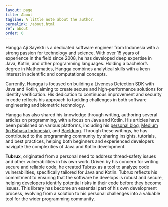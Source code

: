 ```yaml
---
layout: page
title: About
tagline: A little note about the author.
permalink: /about.html
ref: about
order: 0
---
```


Hangga Aji Sayekti is a dedicated software engineer from Indonesia with a strong passion for technology and science. With over 15 years of experience in the field since 2008, he has developed deep expertise in Java, Kotlin, and other programming languages. Holding a bachelor’s degree in Mathematics, Hangga combines analytical skills with a keen interest in scientific and computational concepts.

Currently, Hangga is focused on building a Liveness Detection SDK with Java and Kotlin, aiming to create secure and high-performance solutions for identity verification. His dedication to continuous improvement and security in code reflects his approach to tackling challenges in both software engineering and biometric technology.

Hangga has also shared his knowledge through writing, authoring several articles on programming, with a focus on Java and Kotlin. His articles have been published on various platforms, including his <a href="https://hangga.github.io/blog/index.html" target="_blank">personal blog</a>, <a href="https://medium.com/@hangga-aji-sayekti" target="_blank">Medium (in Bahasa Indonesia)</a>, and <a href="https://www.baeldung.com/author/hanggaajisayekti" target="_blank">Baeldung</a>. Through these writings, he has contributed to the programming community by sharing insights, tutorials, and best practices, helping both beginners and experienced developers navigate the complexities of Java and Kotlin development.

**Tubrux**, originated from a personal need to address thread-safety issues and other vulnerabilities in his own work. Driven by his concern for writing secure and reliable code, he created Tubrux as a tool to analyze code vulnerabilities, specifically tailored for Java and Kotlin. Tubrux reflects his commitment to ensuring that the software he develops is robust and secure, helping developers identify potential risks in their code before they become issues. This library has become an essential part of his own development process, evolving from a solution to his personal challenges into a valuable tool for the wider programming community.